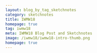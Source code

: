 ```yaml
---
layout: blog_by_tag_sketchnotes
category: sketchnotes
title: IWMW18
homepage: true
tag: iwmw18
meta: IWMW18 Blog Post and Sketchnotes
image: /iwmw18/iwmw18-intro-thumb.png
homepage: true
---
```

